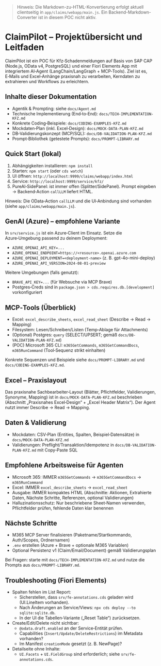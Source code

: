 > Hinweis: Die Markdown-zu-HTML-Konvertierung erfolgt aktuell clientseitig in `app/claims/webapp/main.js`. Ein Backend-Markdown-Converter ist in diesem POC nicht aktiv.

# ClaimPilot – Projektübersicht und Leitfaden

ClaimPilot ist ein POC für Kfz‑Schadenmeldungen auf Basis von SAP CAP (Node.js, OData v4, PostgreSQL) und einer Fiori Elements App mit integriertem AI‑Agent (LangChain/LangGraph + MCP‑Tools). Ziel ist es, E‑Mails und Excel‑Anhänge praxisnah zu verarbeiten, Kerndaten zu extrahieren und Workflows zu erleichtern.

## Inhalte dieser Dokumentation
- Agentik & Prompting: siehe `docs/Agent.md`
- Technische Implementierung (End‑to‑End): `docs/TECH-IMPLEMENTATION-KFZ.md`
- Konkrete Coding‑Beispiele: `docs/CODING-EXAMPLES-KFZ.md`
- Mockdaten‑Plan (inkl. Excel‑Design): `docs/MOCK-DATA-PLAN-KFZ.md`
- DB‑Validierungskonzept (MCP/SQL): `docs/DB-VALIDATION-PLAN-KFZ.md`
- Prompt‑Bibliothek (getestete Prompts): `docs/PROMPT-LIBRARY.md`

## Quick Start (lokal)
1) Abhängigkeiten installieren: `npm install`
2) Starten: `npm start` (oder `cds watch`)
3) UI öffnen: `http://localhost:9999/claims/webapp/index.html`
4) Service: `http://localhost:9999/service/kfz/`
5) PureAI‑SidePanel: ist immer offen (Splitter/SidePanel). Prompt eingeben → Backend‑Action `callLLM` liefert HTML.

Hinweis: Die OData‑Action `callLLM` und die UI‑Anbindung sind vorhanden (siehe `app/claims/webapp/main.js`).

## GenAI (Azure) – empfohlene Variante
In `srv/service.js` ist ein Azure‑Client im Einsatz. Setze die Azure‑Umgebung passend zu deinem Deployment:
- `AZURE_OPENAI_API_KEY=...`
- `AZURE_OPENAI_ENDPOINT=https://<resource>.openai.azure.com`
- `AZURE_OPENAI_DEPLOYMENT=<deployment-name>` (z. B. gpt-4o-mini-deploy)
- `AZURE_OPENAI_API_VERSION=2024-08-01-preview`

Weitere Umgebungen (falls genutzt):
- `BRAVE_API_KEY=...` (für Websuche via MCP Brave)
- Postgres‑Creds sind in `package.json > cds.requires.db.[development]` vorkonfiguriert

## MCP‑Tools (Überblick)
- Excel: `excel_describe_sheets`, `excel_read_sheet` (Describe → Read → Mapping)
- Filesystem: Lesen/Schreiben/Listen (Temp‑Ablage für Attachments)
- (Optional) Postgres: `query` (SELECT/UPSERT; gemäß `docs/DB-VALIDATION-PLAN-KFZ.md`)
- (POC) Microsoft 365 CLI: `m365GetCommands`, `m365GetCommandDocs`, `m365RunCommand` (Tool‑Sequenz strikt einhalten)

Konkrete Sequenzen und Beispiele siehe `docs/PROMPT-LIBRARY.md` und `docs/CODING-EXAMPLES-KFZ.md`.

## Excel – Praxislayout
Das praxisnahe Sachbearbeiter‑Layout (Blätter, Pflichtfelder, Validierungen, Synonyme, Mapping) ist in `docs/MOCK-DATA-PLAN-KFZ.md` beschrieben (Abschnitt „Praxisnahes Excel‑Design“ + „Excel Header Matrix“). Der Agent nutzt immer Describe → Read → Mapping.

## Daten & Validierung
- Mockdaten: CSV‑Plan (Entities, Spalten, Beispiel‑Datensätze) in `docs/MOCK-DATA-PLAN-KFZ.md`
- Validierungen: Preflight/Transaktion/Idempotenz in `docs/DB-VALIDATION-PLAN-KFZ.md` mit Copy‑Paste SQL

## Empfohlene Arbeitsweise für Agenten
- Microsoft 365: IMMER `m365GetCommands` → `m365GetCommandDocs` → `m365RunCommand`
- Excel: IMMER `excel_describe_sheets` → `excel_read_sheet`
- Ausgabe: IMMER kompaktes HTML (Abschnitte: Aktionen, Extrahierte Daten, Nächste Schritte, Referenzen, optional Validierungen)
- Halluzinationsschutz: Nur beschriebene Sheet‑Namen verwenden, Pflichtfelder prüfen, fehlende Daten klar benennen

## Nächste Schritte
- M365 MCP Server finalisieren (Paketname/Startkommando, Auth/Scopes, Ordnernamen)
- `.env` erstellen (Azure + Brave + optionale M365 Variablen)
- Optional Persistenz v1 (Claim/Email/Document) gemäß Validierungsplan

Bei Fragen: starte mit `docs/TECH-IMPLEMENTATION-KFZ.md` und nutze die Prompts aus `docs/PROMPT-LIBRARY.md`.

## Troubleshooting (Fiori Elements)
- Spalten fehlen im List Report:
  - Sicherstellen, dass `srv/fe-annotations.cds` geladen wird (UI.LineItem vorhanden).
  - Nach Änderungen an Service/Views: `npx cds deploy --to sqlite:sqlite.db`.
  - In der UI die Tabellen‑Variante („Reset Table“) zurücksetzen.
- Create/Edit/Delete nicht sichtbar:
  - `@odata.draft.enabled` an der Service‑Entität prüfen.
  - Capabilities (`Insert/Update/DeleteRestrictions`) im Metadata vorhanden?
  - Im Manifest `creationMode` gesetzt (z. B. NewPage)?
- Detailseite ohne Inhalte:
  - `UI.Facets` + `UI.FieldGroup` sind erforderlich; siehe `srv/fe-annotations.cds`.
